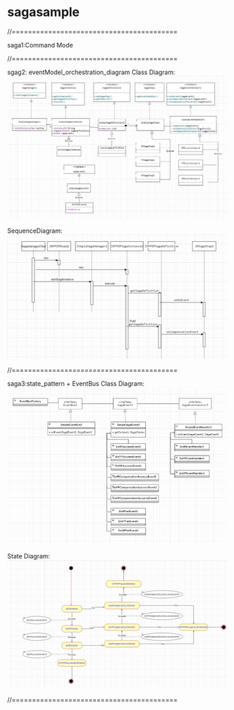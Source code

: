 # sagasample
//=========================================

saga1:Command Mode

//=========================================

sgag2: eventModel_orchestration_diagram
Class Diagram:
![image](./src/main/resources/static/ClassDiagram.jpg)

SequenceDiagram:
![image](./src/main/resources/static/SequenceDiagram.jpg)

//=========================================

saga3:state_pattern + EventBus
Class Diagram:
![image](./src/main/resources/static/V3_EventBus.jpg)

State Diagram:
![image](./src/main/resources/static/V3_StateDiagram.jpg)

//=========================================